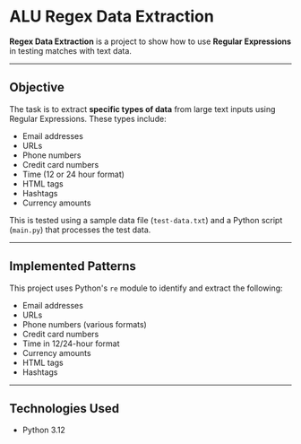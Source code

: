 # ALU Regex Data Extraction
**Regex Data Extraction** is a project to show how to use **Regular Expressions** in testing matches with text data.

---

## Objective

The task is to extract **specific types of data** from large text inputs using Regular Expressions. These types include:

- Email addresses
- URLs
- Phone numbers
- Credit card numbers
- Time (12 or 24 hour format)
- HTML tags
- Hashtags
- Currency amounts

This is tested using a sample data file (`test-data.txt`) and a Python script (`main.py`) that processes the test data.

---

## Implemented Patterns

This project uses Python's `re` module to identify and extract the following:

- Email addresses  
- URLs  
- Phone numbers (various formats)  
- Credit card numbers  
- Time in 12/24-hour format  
- Currency amounts  
- HTML tags  
- Hashtags  

---

## Technologies Used

- Python 3.12